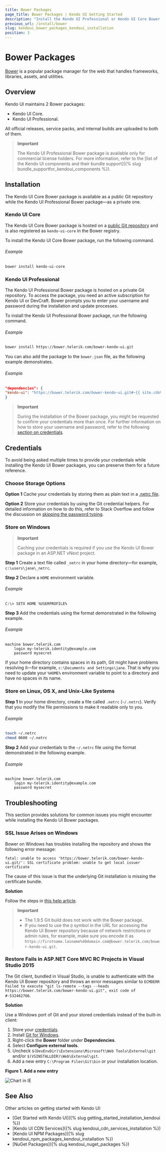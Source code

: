 ```yaml
---
title: Bower Packages
page_title: Bower Packages | Kendo UI Getting Started
description: "Install the Kendo UI Professional or Kendo UI Core Bower package."
previous_url: /install/bower
slug: kendoui_bower_packages_kendoui_installation
position: 3
---
```


# Bower Packages

[Bower](https://bower.io/) is a popular package manager for the web that handles frameworks, libraries, assets, and utilities.

## Overview

Kendo UI maintains 2 Bower packages:
* Kendo UI Core.
* Kendo UI Professional.

All official releases, service packs, and internal builds are uploaded to both of them.

> **Important**
>
> The Kendo UI Professional Bower package is available only for commercial license holders. For more information, refer to the [list of the Kendo UI components and their bundle support]({% slug bundle_supportfor_kendoui_components %}).

## Installation

The Kendo UI Core Bower package is available as a public Git repository while the Kendo UI Professional Bower package&mdash;as a private one.

### Kendo UI Core

The Kendo UI Core Bower package is hosted on a [public Git repository](https://github.com/kendo-labs/bower-kendo-ui) and is also registered as `kendo-ui-core` in the Bower registry.

To install the Kendo UI Core Bower package, run the following command.

###### Example

```sh
bower install kendo-ui-core
```

### Kendo UI Professional

The Kendo UI Professional Bower package is hosted on a private Git repository. To access the package, you need an active subscription for Kendo UI or DevCraft. Bower prompts you to enter your username and password during the installation and update processes.

To install the Kendo UI Professional Bower package, run the following command.

###### Example

```sh
bower install https://bower.telerik.com/bower-kendo-ui.git
```

You can also add the package to the `bower.json` file, as the following example demonstrates.

###### Example

```json
"dependencies": {
"kendo-ui": "https://bower.telerik.com/bower-kendo-ui.git#~{{ site.cdnVersion }}"
}
```

> **Important**
>
> During the installation of the Bower package, you might be requested to confirm your credentials more than once. For further information on how to store your username and password, refer to the following [section on credentials](#credentials).

## Credentials

To avoid being asked multiple times to provide your credentials while installing the Kendo UI Bower packages, you can preserve them for a future reference.

### Choose Storage Options

**Option 1** Cache your credentials by storing them as plain text in a [.netrc file](http://www.mavetju.org/unix/netrc.php).

**Option 2** Store your credentials by using the Git credential helpers. For detailed information on how to do this, refer to Stack Overflow and follow the discussion on [skipping the password typing](http://stackoverflow.com/questions/5343068/is-there-a-way-to-skip-password-typing-when-using-https-github).

### Store on Windows

> **Important**
>
> Caching your credentials is required if you use the Kendo UI Bower package in an ASP.NET vNext project.

**Step 1** Create a text file called `_netrc` in your home directory&mdash;for example, `c:\users\jane\_netrc`.

**Step 2** Declare a `HOME` environment variable.

###### Example

```
C:\> SETX HOME %USERPROFILE%
```

**Step 3** Add the credentials using the format demonstrated in the following example.

###### Example

```
machine bower.telerik.com
    login my-telerik.identity@example.com
    password mysecret
```

If your home directory contains spaces in its path, Git might have problems resolving it&mdash;for example, `c:\Documents and Settings\jane`. That is why you need to update your `%HOME%` environment variable to point to a directory and have no spaces in its name.

### Store on Linux, OS X, and Unix-Like Systems

**Step 1** In your home directory, create a file called `.netrc` (`~/.netrc`). Verify that you modify the file permissions to make it readable only to you.

###### Example

```sh
touch ~/.netrc
chmod 0600 ~/.netrc
```

**Step 2** Add your credentials to the `~/.netrc` file using the format demonstrated in the following example.

###### Example

```
machine bower.telerik.com
    login my-telerik.identity@example.com
    password mysecret
```

## Troubleshooting

This section provides solutions for common issues you might encounter while installing the Kendo UI Bower packages.

### SSL Issue Arises on Windows

Bower on Windows has troubles installing the repository and shows the following error message:

```
fatal: unable to access 'https://bower.telerik.com/bower-kendo-ui.git/': SSL certificate problem: unable to get local issuer certificate
```

The cause of this issue is that the underlying Git installation is missing the certificate bundle.

**Solution**

Follow the steps in [this help article](http://blogs.msdn.com/b/phkelley/archive/2014/01/20/adding-a-corporate-or-self-signed-certificate-authority-to-git-exe-s-store.aspx).

> **Important**
> * The 1.9.5 Git build does not work with the Bower package.
> * If you need to use the `@` symbol in the URL for accessing the Kendo UI Bower repository because of network restrictions or admin rules, for example, make sure you encode it as `https://firstname.lasname%40domain.com@bower.telerik.com/bower-kendo-ui.git`.

### Restore Fails in ASP.NET Core MVC RC Projects in Visual Studio 2015

The Git client, bundled in Visual Studio, is unable to authenticate with the Kendo UI Bower repository and throws an error messages similar to `ECMDERR Failed to execute "git ls-remote --tags --heads https://bower.telerik.com/bower-kendo-ui.git", exit code of #-532462766`.

**Solution**

Use a Windows port of Git and your stored credentials instead of the built-in client:

1. Store your [credentials](#store-on-windows).
1. Install [Git for Windows](https://git-for-windows.github.io/).
1. Right-click the **Bower** folder under **Dependencies**.
1. Select **Configure external tools**.
1. Uncheck `$(DevEnvDir)\Extensions\Microsoft\Web Tools\External\git` and/or `$(VSINSTALLDIR)\Web\External\git`.
1. Add a new entry `C:\Program Files\Git\bin` or your installation location.

**Figure 1. Add a new entry**

![Chart in IE](/images/vs2015-external-tools.png)

## See Also

Other articles on getting started with Kendo UI:

* [Get Started with Kendo UI]({% slug getting_started_installation_kendoui %})
* [Kendo UI CDN Services]({% slug kendoui_cdn_services_installation %})
* [Kendo UI NPM Packages]({% slug kendoui_npm_packages_kendoui_installation %})
* [NuGet Packages]({% slug kendoui_nuget_packages %})
